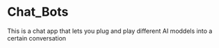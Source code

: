 # Chat_Bots
This is a chat app that lets you plug and play different AI moddels into a certain conversation